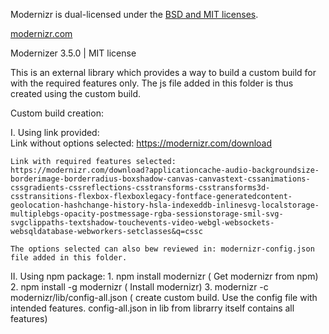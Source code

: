 Modernizr is dual-licensed under the [BSD and MIT licenses](http://www.modernizr.com/license/).

[modernizr.com](http://www.modernizr.com/)

Modernizer 3.5.0 | MIT license

This is an external library which provides a way to build a custom build for with the required features only. The js file added in this folder is thus created using the custom build.

Custom build creation:

I. Using link provided:  
	Link without options selected:
	https://modernizr.com/download

	Link with required features selected:	https://modernizr.com/download?applicationcache-audio-backgroundsize-borderimage-borderradius-boxshadow-canvas-canvastext-cssanimations-cssgradients-cssreflections-csstransforms-csstransforms3d-csstransitions-flexbox-flexboxlegacy-fontface-generatedcontent-geolocation-hashchange-history-hsla-indexeddb-inlinesvg-localstorage-multiplebgs-opacity-postmessage-rgba-sessionstorage-smil-svg-svgclippaths-textshadow-touchevents-video-webgl-websockets-websqldatabase-webworkers-setclasses&q=cssc

	The options selected can also bew reviewed in: modernizr-config.json file added in this folder.
	
	
II. Using npm package:
	1. npm install modernizr						( Get modernizr from npm)
	2. npm install -g modernizr                     ( Install modernizr)
	3. modernizr -c modernizr/lib/config-all.json   ( create custom build. Use the config file with intended features. config-all.json in lib from librarry itself contains all features)